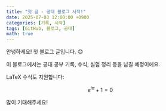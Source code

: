 ```yaml
---
title: "첫 글 - 공대 블로그 시작!"
date: 2025-07-03 12:00:00 +0900
categories: [기록, 시작]
tags: [GitHub, 블로그, 공대]
math: true
---
```


안녕하세요! 첫 블로그 글입니다. 😊

이 블로그에서는 공대 공부 기록, 수식, 실험 정리 등을 남길 예정이에요.

LaTeX 수식도 지원합니다:

$$
e^{i\pi} + 1 = 0
$$

많이 기대해주세요!
